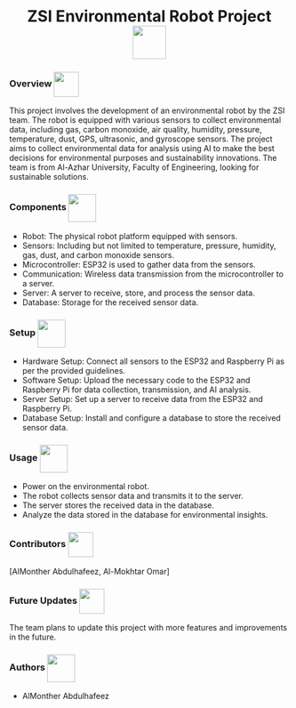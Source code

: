 <div align="center">
<h1> ZSI Environmental Robot Project <img src="https://cdn-icons-png.flaticon.com/128/6821/6821173.png" width=60 align=center> </h1>
</div>

<h3> Overview  <img src="https://cdn-icons-png.flaticon.com/128/1903/1903496.png" width=45 align=center> </h3>

This project involves the development of an environmental robot by the ZSI team. The robot is equipped with various sensors to collect environmental data, including gas, carbon monoxide, air quality, humidity, pressure, temperature, dust, GPS, ultrasonic, and gyroscope sensors. The project aims to collect environmental data for analysis using AI to make the best decisions for environmental purposes and sustainability innovations. The team is from Al-Azhar University, Faculty of Engineering, looking for sustainable solutions.

<h3> Components  <img src="https://cdn-icons-png.flaticon.com/128/781/781103.png" width=50 align=center> </h3> 

* Robot: The physical robot platform equipped with sensors.
* Sensors: Including but not limited to temperature, pressure, humidity, gas, dust, and carbon monoxide sensors.
* Microcontroller: ESP32 is used to gather data from the sensors.
* Communication: Wireless data transmission from the microcontroller to a server.
* Server: A server to receive, store, and process the sensor data.
* Database: Storage for the received sensor data.

<h3> Setup <img src="https://cdn-icons-png.flaticon.com/128/8084/8084300.png" width=50 align=center> </h3>

* Hardware Setup: Connect all sensors to the ESP32 and Raspberry Pi as per the provided guidelines.
* Software Setup: Upload the necessary code to the ESP32 and Raspberry Pi for data collection, transmission, and AI analysis.
* Server Setup: Set up a server to receive data from the ESP32 and Raspberry Pi.
* Database Setup: Install and configure a database to store the received sensor data.

<h3> Usage <img src="https://cdn-icons-png.flaticon.com/512/3123/3123008.png" width=50 align=center> </h3>

* Power on the environmental robot.
* The robot collects sensor data and transmits it to the server.
* The server stores the received data in the database.
* Analyze the data stored in the database for environmental insights.

<h3> Contributors <img src="https://cdn-icons-png.flaticon.com/128/868/868684.png" width=45 align=center> </h3>
[AlMonther Abdulhafeez, Al-Mokhtar Omar]

<h3> Future Updates <img src="https://cdn-icons-png.flaticon.com/128/3051/3051633.png" width=45 align=center> </h3>
The team plans to update this project with more features and improvements in the future.

<h3> Authors <img src="https://cdn-icons-png.flaticon.com/128/2463/2463510.png" width=50 align=center> </h3>

* AlMonther Abdulhafeez <a href="https://github.com/AlMonther9" a>
<br>
